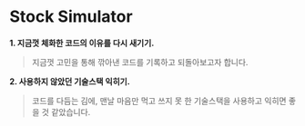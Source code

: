 # Stock Simulator
**1. 지금껏 체화한 코드의 이유를 다시 새기기.**
 > 지금껏 고민을 통해 깎아낸 코드를 기록하고 되돌아보고자 합니다.
 
**2. 사용하지 않았던 기술스택 익히기.**
  > 코드를 다듬는 김에, 맨날 마음만 먹고 쓰지 못 한 기술스택을 사용하고 익히면 좋을 것 같았습니다.
